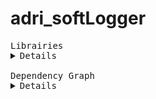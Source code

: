 # adri_softLogger

<pre>
Librairies
<details>
adri_softLogger                 = https://github.com/AdriLighting/adri_softLogger
adri_tools_v2                   = https://github.com/AdriLighting/adri_tools_v2

esp8266/arduino                 = https://github.com/esp8266/Arduino/tree/master/libraries
</details>
Dependency Graph
<details>
|-- [adri_softLogger] 1.0.0
|   |-- [adri_tools_v2] 1.0.0
|   |   |-- [ESP8266WiFi] 1.0
|   |   |-- [LittleFS(esp8266)] 0.1.0
|   |-- [ESP8266WiFi] 1.0
|   |-- [LittleFS(esp8266)] 0.1.0</details>
</pre>
